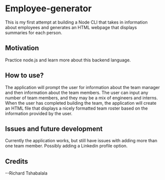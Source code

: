 # Employee-generator

This is my first attempt at building a Node CLI that takes in information about employees and generates an HTML webpage that displays summaries for each person.  
 

## Motivation

Practice node.js and learn more about this backend language.

## How to use? 

The application will prompt the user for information about the team manager and then information about the team members. The user can input any number of team members, and they may be a mix of engineers and interns.  When the user has completed building the team, the application will create an HTML file that displays a nicely formatted team roster based on the information provided by the user. 


## Issues and future development

Currently the application works, but still have issues with adding more than one team member.  Possibly adding a Linkedin profile option.

## Credits

--Richard Tshabalala